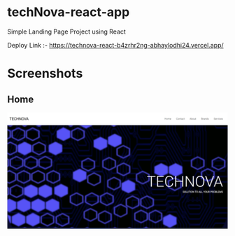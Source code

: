 # techNova-react-app
Simple Landing Page Project using React 

Deploy Link :- https://technova-react-b4zrhr2ng-abhaylodhi24.vercel.app/

# Screenshots
## Home 
![Home Page](./SS/Home.png)
